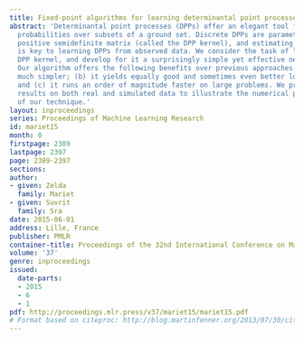 ```yaml
---
title: Fixed-point algorithms for learning determinantal point processes
abstract: 'Determinantal point processes (DPPs) offer an elegant tool for encoding
  probabilities over subsets of a ground set. Discrete DPPs are parametrized by a
  positive semidefinite matrix (called the DPP kernel), and estimating this kernel
  is key to learning DPPs from observed data. We consider the task of learning the
  DPP kernel, and develop for it a surprisingly simple yet effective new algorithm.
  Our algorithm offers the following benefits over previous approaches: (a) it is
  much simpler; (b) it yields equally good and sometimes even better local maxima;
  and (c) it runs an order of magnitude faster on large problems. We present experimental
  results on both real and simulated data to illustrate the numerical performance
  of our technique.'
layout: inproceedings
series: Proceedings of Machine Learning Research
id: mariet15
month: 0
firstpage: 2389
lastpage: 2397
page: 2389-2397
sections: 
author:
- given: Zelda
  family: Mariet
- given: Suvrit
  family: Sra
date: 2015-06-01
address: Lille, France
publisher: PMLR
container-title: Proceedings of the 32nd International Conference on Machine Learning
volume: '37'
genre: inproceedings
issued:
  date-parts:
  - 2015
  - 6
  - 1
pdf: http://proceedings.mlr.press/v37/mariet15/mariet15.pdf
# Format based on citeproc: http://blog.martinfenner.org/2013/07/30/citeproc-yaml-for-bibliographies/
---
```

